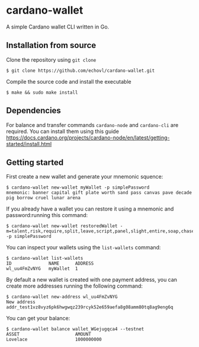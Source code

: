 # cardano-wallet

A simple Cardano wallet CLI written in Go.

## Installation from source

Clone the repository using `git clone`

```
$ git clone https://github.com/echovl/cardano-wallet.git
```

Compile the source code and install the executable

```
$ make && sudo make install
```

## Dependencies

For balance and transfer commands `cardano-node` and `cardano-cli` are required. 
You can install them using this guide https://docs.cardano.org/projects/cardano-node/en/latest/getting-started/install.html

## Getting started

First create a new wallet and generate your mnemonic squence:

```
$ cardano-wallet new-wallet myWallet -p simplePassword
mnemonic: banner capital gift plate worth sand pass canvas pave decade pig borrow cruel lunar arena
```

If you already have a wallet you can restore it using a mnemonic and password:running this command:

```
$ cardano-wallet new-wallet restoredWallet -m=talent,risk,require,split,leave,script,panel,slight,entire,soap,chase,pill,grant,laugh,fringe -p simplePassword
```

You can inspect your wallets using the `list-wallets` command:

```
$ cardano-wallet list-wallets
ID              NAME      ADDRESS
wl_uu4FmZvNYG   myWallet  1
```

By default a new wallet is created with one payment address, you can create more addresses running the following command:

```
$ cardano-wallet new-address wl_uu4FmZvNYG
New address addr_test1vz8vyz6pk6hwgwqz239rcyk52e659aefa8g08amm80tq8ag9eng6q
```

You can get your balance:

```
$ cardano-wallet balance wallet_WGejugqca4 --testnet
ASSET                     AMOUNT
Lovelace                  1000000000
```
